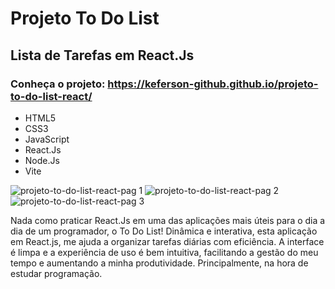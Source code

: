 # Projeto To Do List
## Lista de Tarefas em React.Js
### Conheça o projeto: https://keferson-github.github.io/projeto-to-do-list-react/
- HTML5
- CSS3
- JavaScript
- React.Js
- Node.Js
- Vite

![projeto-to-do-list-react-pag 1](https://github.com/keferson-github/projeto-to-do-list-react/assets/123316365/d6b9c03a-18b6-4c89-a8ff-54dd5ea19790)
![projeto-to-do-list-react-pag 2](https://github.com/keferson-github/projeto-to-do-list-react/assets/123316365/39261da4-6a50-415d-8d2f-42bb641be13a)
![projeto-to-do-list-react-pag 3](https://github.com/keferson-github/projeto-to-do-list-react/assets/123316365/f9115d71-3ac5-499e-904c-0b572a1611e1)

Nada como praticar React.Js em uma das aplicações mais úteis para o dia a dia de um programador, o To Do List! Dinâmica e interativa, esta aplicação em React.js, me ajuda a organizar tarefas diárias com eficiência. A interface é limpa e a experiência de uso é bem intuitiva, facilitando a gestão do meu tempo e aumentando a minha produtividade. Principalmente, na hora de estudar programação.
